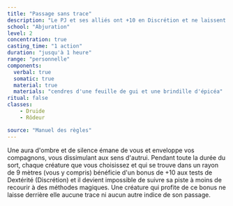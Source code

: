 ```yaml
---
title: "Passage sans trace"
description: "Le PJ et ses alliés ont +10 en Discrétion et ne laissent pas de trace."
school: "Abjuration"
level: 2
concentration: true
casting_time: "1 action"
duration: "jusqu'à 1 heure"
range: "personnelle"
components:
  verbal: true
  somatic: true
  material: true
  materials: "cendres d'une feuille de gui et une brindille d'épicéa"
ritual: false
classes:
    - Druide
    - Rôdeur

source: "Manuel des règles"
---
```

Une aura d'ombre et de silence émane de vous et enveloppe vos compagnons, vous dissimulant aux sens d'autrui. Pendant toute la durée du sort, chaque créature que vous choisissez et qui se trouve dans un rayon de 9 mètres (vous y compris) bénéficie d'un bonus de +10 aux tests de Dextérité (Discrétion) et il devient impossible de suivre sa piste à moins de recourir à des méthodes magiques. Une créature qui profite de ce bonus ne laisse derrière elle aucune trace ni aucun autre indice de son passage.
